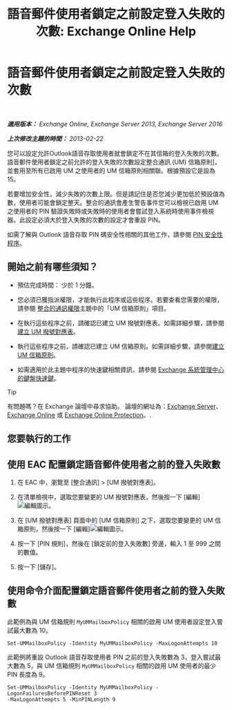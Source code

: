 ﻿---
title: '語音郵件使用者鎖定之前設定登入失敗的次數: Exchange Online Help'
TOCTitle: 語音郵件使用者鎖定之前設定登入失敗的次數
ms:assetid: 855e1980-2868-4983-b097-0b5f63f202b8
ms:mtpsurl: https://technet.microsoft.com/zh-tw/library/Bb123544(v=EXCHG.150)
ms:contentKeyID: 50554022
ms.date: 05/23/2018
mtps_version: v=EXCHG.150
ms.translationtype: MT
---

# 語音郵件使用者鎖定之前設定登入失敗的次數

 

_**適用版本：** Exchange Online, Exchange Server 2013, Exchange Server 2016_

_**上次修改主題的時間：** 2013-02-22_

您可以設定允許Outlook語音存取使用者就會鎖定不在其信箱的登入失敗的次數。語音郵件使用者鎖定之前允許的登入失敗的次數設定整合通訊 (UM) 信箱原則\]，並套用至所有已啟用 UM 之使用者的 UM 信箱原則相關聯。根據預設它是設為 15。

若要增加安全性，減少失敗的次數上限。但是請記住是否您減少更加低於預設值為數，使用者可能會鎖定整天。整合的通訊會產生警告事件您可以檢視已啟用 UM 之使用者的 PIN 驗證失敗時或失敗時的使用者會嘗試登入系統時使用事件檢視器。此設定必須大於登入失敗的次數的設定才會重設 PIN。

如需了解與 Outlook 語音存取 PIN 碼安全性相關的其他工作，請參閱 [PIN 安全性程序](https://docs.microsoft.com/zh-tw/exchange/voice-mail-unified-messaging/set-outlook-voice-access-pin-security/pin-security-procedures)。

## 開始之前有哪些須知？

  - 預估完成時間： 少於 1 分鐘。

  - 您必須已獲指派權限，才能執行此程序或這些程序。若要查看您需要的權限，請參閱 [整合的通訊權限](unified-messaging-permissions-exchange-2013-help.md)主題中的「UM 信箱原則」項目。

  - 在執行這些程序之前，請確認已建立 UM 撥號對應表。如需詳細步驟，請參閱[建立 UM 撥號對應表](https://docs.microsoft.com/zh-tw/exchange/voice-mail-unified-messaging/connect-voice-mail-system/create-um-dial-plan)。

  - 執行這些程序之前，請確認已建立 UM 信箱原則。如需詳細步驟，請參閱[建立 UM 信箱原則](https://docs.microsoft.com/zh-tw/exchange/voice-mail-unified-messaging/set-up-voice-mail/create-um-mailbox-policy)。

  - 如需適用於此主題中程序的快速鍵相關資訊，請參閱 [Exchange 系統管理中心的鍵盤快速鍵](keyboard-shortcuts-in-the-exchange-admin-center-exchange-online-protection-help.md)。


> [!TIP]  
> 有問題嗎？在 Exchange 論壇中尋求協助。 論壇的網址為：<a href="https://go.microsoft.com/fwlink/p/?linkid=60612">Exchange Server</a>、 <a href="https://go.microsoft.com/fwlink/p/?linkid=267542">Exchange Online</a> 或 <a href="https://go.microsoft.com/fwlink/p/?linkid=285351">Exchange Online Protection</a>。.




## 您要執行的工作

## 使用 EAC 配置鎖定語音郵件使用者之前的登入失敗數

1.  在 EAC 中，瀏覽至 \[整合通訊\] \> \[UM 撥號對應表\]。

2.  在清單檢視中，選取您要變更的 UM 撥號對應表，然後按一下 \[編輯\]![編輯圖示](images/JJ218640.6f53ccb2-1f13-4c02-bea0-30690e6ea71d(EXCHG.150).gif "編輯圖示")。

3.  在 \[UM 撥號對應表\] 頁面中的 \[UM 信箱原則\] 之下，選取您要變更的 UM 信箱原則，然後按一下 \[編輯\]![編輯圖示](images/JJ218640.6f53ccb2-1f13-4c02-bea0-30690e6ea71d(EXCHG.150).gif "編輯圖示")。

4.  按一下 \[PIN 規則\]，然後在 \[鎖定前的登入失敗數\] 旁邊，輸入 1 至 999 之間的數值。

5.  按一下 \[儲存\]。

## 使用命令介面配置鎖定語音郵件使用者之前的登入失敗數

此範例為與 UM 信箱規則 `MyUMMailboxPolicy` 相關的啟用 UM 使用者設定登入嘗試最大數為 10。

    Set-UMMailboxPolicy -Identity MyUMMailboxPolicy -MaxLogonAttempts 10

此範例將重設 Outlook 語音存取使用者 PIN 之前的登入失敗數為 3，登入嘗試最大數為 5，與 UM 信箱規則 `MyUMMailboxPolicy` 相關的啟用 UM 使用者的最少 PIN 長度為 9。

    Set-UMMailboxPolicy -Identity MyUMMailboxPolicy -LogonFailuresBeforePINReset 3
    -MaxLogonAttempts 5 -MinPINLength 9

